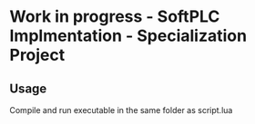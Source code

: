 # Work in progress - SoftPLC Implmentation - Specialization Project

## Usage
Compile and run executable in the same folder as script.lua

